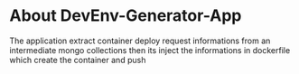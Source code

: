 # About DevEnv-Generator-App
The application extract container deploy request informations from an intermediate mongo collections
then its inject the informations in dockerfile which create the container and push 
